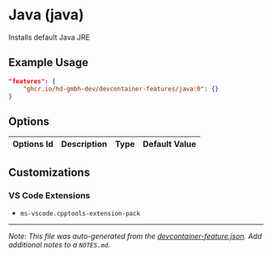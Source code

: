 
# Java (java)

Installs default Java JRE

## Example Usage

```json
"features": {
    "ghcr.io/hd-gmbh-dev/devcontainer-features/java:0": {}
}
```

## Options

| Options Id | Description | Type | Default Value |
|-----|-----|-----|-----|


## Customizations

### VS Code Extensions

- `ms-vscode.cpptools-extension-pack`



---

_Note: This file was auto-generated from the [devcontainer-feature.json](https://github.com/hd-gmbh-dev/devcontainer-features/blob/main/src/java/devcontainer-feature.json).  Add additional notes to a `NOTES.md`._

